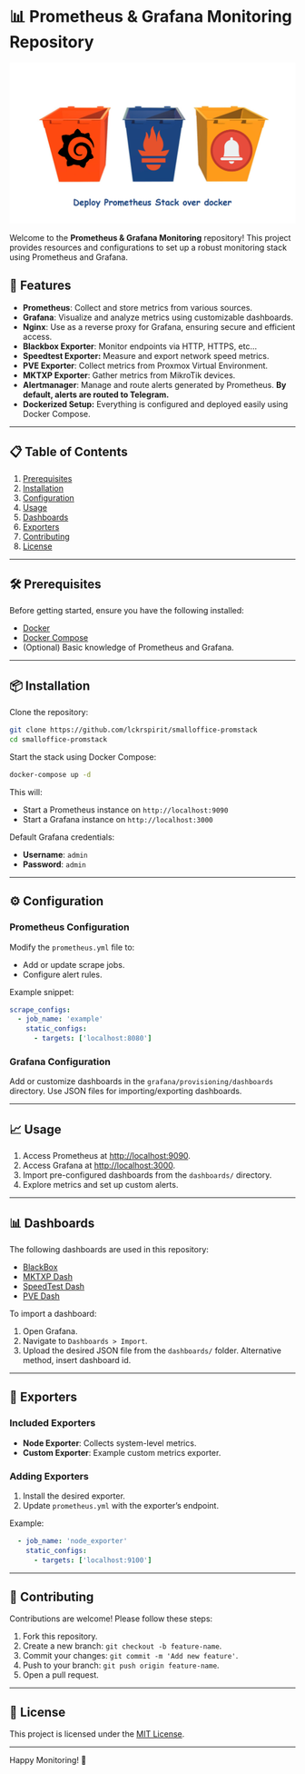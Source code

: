 # 📊 Prometheus & Grafana Monitoring Repository

![wall](img/promstack-title-wall.png)

Welcome to the **Prometheus & Grafana Monitoring** repository! This project provides resources and configurations to set up a robust monitoring stack using Prometheus and Grafana.

## 🚀 Features

- **Prometheus**: Collect and store metrics from various sources.
- **Grafana**: Visualize and analyze metrics using customizable dashboards.
- **Nginx**: Use as a reverse proxy for Grafana, ensuring secure and efficient access.
- **Blackbox Exporter**: Monitor endpoints via HTTP, HTTPS, etc...
- **Speedtest Exporter:** Measure and export network speed metrics.
- **PVE Exporter**: Collect metrics from Proxmox Virtual Environment.
- **MKTXP Exporter**: Gather metrics from MikroTik devices.
- **Alertmanager**: Manage and route alerts generated by Prometheus. **By default, alerts are routed to Telegram.**
- **Dockerized Setup:** Everything is configured and deployed easily using Docker Compose.
---

## 📋 Table of Contents

1. [Prerequisites](#prerequisites)
2. [Installation](#installation)
3. [Configuration](#configuration)
4. [Usage](#usage)
5. [Dashboards](#dashboards)
6. [Exporters](#exporters)
7. [Contributing](#contributing)
8. [License](#license)

---

## 🛠 Prerequisites

Before getting started, ensure you have the following installed:

- [Docker](https://www.docker.com/)
- [Docker Compose](https://docs.docker.com/compose/)
- (Optional) Basic knowledge of Prometheus and Grafana.

---

## 📦 Installation

Clone the repository:

```bash
git clone https://github.com/lckrspirit/smalloffice-promstack
cd smalloffice-promstack
```

Start the stack using Docker Compose:

```bash
docker-compose up -d
```

This will:
- Start a Prometheus instance on `http://localhost:9090`
- Start a Grafana instance on `http://localhost:3000`

Default Grafana credentials:
- **Username**: `admin`
- **Password**: `admin`

---

## ⚙️ Configuration

### Prometheus Configuration

Modify the `prometheus.yml` file to:
- Add or update scrape jobs.
- Configure alert rules.

Example snippet:
```yaml
scrape_configs:
  - job_name: 'example'
    static_configs:
      - targets: ['localhost:8080']
```

### Grafana Configuration

Add or customize dashboards in the `grafana/provisioning/dashboards` directory. Use JSON files for importing/exporting dashboards.

---

## 📈 Usage

1. Access Prometheus at [http://localhost:9090](http://localhost:9090).
2. Access Grafana at [http://localhost:3000](http://localhost:3000).
3. Import pre-configured dashboards from the `dashboards/` directory.
4. Explore metrics and set up custom alerts.

---

## 📊 Dashboards

The following dashboards are used in this repository:
- [BlackBox](https://grafana.com/grafana/dashboards/14928-prometheus-blackbox-exporter/)
- [MKTXP Dash](https://grafana.com/grafana/dashboards/13679-mikrotik-mktxp-exporter/)
- [SpeedTest Dash](https://grafana.com/grafana/dashboards/13665-speedtest-exporter-dashboard/)
- [PVE Dash](https://grafana.com/grafana/dashboards/10347-proxmox-via-prometheus/)

To import a dashboard:
1. Open Grafana.
2. Navigate to `Dashboards > Import`.
3. Upload the desired JSON file from the `dashboards/` folder. Alternative method, insert dashboard id. 

---

## 🔌 Exporters

### Included Exporters

- **Node Exporter**: Collects system-level metrics.
- **Custom Exporter**: Example custom metrics exporter.

### Adding Exporters

1. Install the desired exporter.
2. Update `prometheus.yml` with the exporter’s endpoint.

Example:
```yaml
  - job_name: 'node_exporter'
    static_configs:
      - targets: ['localhost:9100']
```

---

## 🤝 Contributing

Contributions are welcome! Please follow these steps:

1. Fork this repository.
2. Create a new branch: `git checkout -b feature-name`.
3. Commit your changes: `git commit -m 'Add new feature'`.
4. Push to your branch: `git push origin feature-name`.
5. Open a pull request.

---

## 📜 License

This project is licensed under the [MIT License](LICENSE).

---

Happy Monitoring! 🎉




